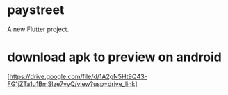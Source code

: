 # paystreet

A new Flutter project.
# download apk to preview on android
[https://drive.google.com/file/d/1A2gN5Ht9Q43-FG1jZTa1u1BmSlze7vyQ/view?usp=drive_link]
